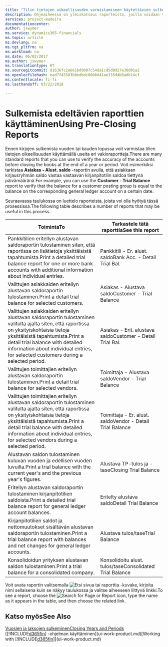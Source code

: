 ```yaml
---
title: "Tilin tietojen oikeellisuuden varmistamiseen käytettävien sulkemista edeltävien raporttien yleiskatsaus | Microsoft Docs"
description: Ohjeaiheessa on yleiskatsaus raporteista, joilla voidaan varmistaa tilien tietojen oikeellisuus ennen kirjojen sulkemista vuoden tai kauden lopussa.
services: project-madeira
documentationcenter: 
author: jswymer
ms.service: dynamics365-financials
ms.topic: article
ms.devlang: na
ms.tgt_pltfrm: na
ms.workload: na
ms.date: 06/02/2017
ms.author: jswymer
ms.translationtype: HT
ms.sourcegitcommit: 81636fc2e661bd9b07c54da1cd5d0d27e30d01a2
ms.openlocfilehash: ead7f45583b8edbdc00b6d41ae335d4b8adb14cf
ms.contentlocale: fi-fi
ms.lasthandoff: 03/22/2018

---
```

# <a name="using-pre-closing-reports"></a><span data-ttu-id="33eda-103">Sulkemista edeltävien raporttien käyttäminen</span><span class="sxs-lookup"><span data-stu-id="33eda-103">Using Pre-Closing Reports</span></span>
<span data-ttu-id="33eda-104">Ennen kirjojen sulkemista vuoden tai kauden lopussa voit varmistaa tilien tietojen oikeellisuuden käyttämällä useita eri vakioraportteja.</span><span class="sxs-lookup"><span data-stu-id="33eda-104">There are many standard reports that you can use to verify the accuracy of the accounts before closing the books at the end of a year or period.</span></span> <span data-ttu-id="33eda-105">Voit esimerkiksi tarkistaa **Asiakas - Alust. saldo** -raportin avulla, että asiakkaan kirjausryhmän saldo vastaa vastaavan kirjanpitotilin saldoa tiettynä päivämääränä.</span><span class="sxs-lookup"><span data-stu-id="33eda-105">For example, you can use the **Customer - Trial Balance** report to verify that the balance for a customer posting group is equal to the balance on the corresponding general ledger account on a certain date.</span></span>

<span data-ttu-id="33eda-106">Seuraavassa taulukossa on luettelo raporteista, joista voi olla hyötyä tässä prosessissa.</span><span class="sxs-lookup"><span data-stu-id="33eda-106">The following table describes a number of reports that may be useful in this process.</span></span>

| <span data-ttu-id="33eda-107">Toiminta</span><span class="sxs-lookup"><span data-stu-id="33eda-107">To</span></span> | <span data-ttu-id="33eda-108">Tarkastele tätä raporttia</span><span class="sxs-lookup"><span data-stu-id="33eda-108">See this report</span></span> |
| --- | --- |
| <span data-ttu-id="33eda-109">Pankkitilien eritellyn alustavan saldoraportin tulostaminen siten, että raportissa on lisätietoja yksittäisistä tapahtumista.</span><span class="sxs-lookup"><span data-stu-id="33eda-109">Print a detailed trial balance report for one or more bank accounts with additional information about individual entries.</span></span> |<span data-ttu-id="33eda-110">Pankkitili - Er. alust. saldo</span><span class="sxs-lookup"><span data-stu-id="33eda-110">Bank Acc. - Detail Trial Bal.</span></span> |
| <span data-ttu-id="33eda-111">Valittujen asiakkaiden eritellyn alustavan saldoraportin tulostaminen.</span><span class="sxs-lookup"><span data-stu-id="33eda-111">Print a detail trial balance for selected customers.</span></span> |<span data-ttu-id="33eda-112">Asiakas - Alustava saldo</span><span class="sxs-lookup"><span data-stu-id="33eda-112">Customer - Trial Balance</span></span> |
| <span data-ttu-id="33eda-113">Valittujen asiakkaiden eritellyn alustavan saldoraportin tulostaminen valitulta ajalta siten, että raportissa on yksityiskohtaisia tietoja yksittäisistä tapahtumista.</span><span class="sxs-lookup"><span data-stu-id="33eda-113">Print a detail trial balance with detailed information about individual entries, for selected customers during a selected period.</span></span> |<span data-ttu-id="33eda-114">Asiakas - Erit. alustava saldo</span><span class="sxs-lookup"><span data-stu-id="33eda-114">Customer - Detail Trial Bal.</span></span> |
| <span data-ttu-id="33eda-115">Valittujen toimittajien eritellyn alustavan saldoraportin tulostaminen.</span><span class="sxs-lookup"><span data-stu-id="33eda-115">Print a detail trial balance for selected vendors.</span></span> |<span data-ttu-id="33eda-116">Toimittaja - Alustava saldo</span><span class="sxs-lookup"><span data-stu-id="33eda-116">Vendor - Trial Balance</span></span> |
| <span data-ttu-id="33eda-117">Valittujen toimittajien eritellyn alustavan saldoraportin tulostaminen valitulta ajalta siten, että raportissa on yksityiskohtaisia tietoja yksittäisistä tapahtumista.</span><span class="sxs-lookup"><span data-stu-id="33eda-117">Print a detail trial balance with detailed information about individual entries, for selected vendors during a selected period.</span></span> |<span data-ttu-id="33eda-118">Toimittaja - Er. alust. saldo</span><span class="sxs-lookup"><span data-stu-id="33eda-118">Vendor - Detail Trial Balance</span></span> |
| <span data-ttu-id="33eda-119">Alustavan saldon tulostaminen kuluvan vuoden ja edellisen vuoden luvuilla.</span><span class="sxs-lookup"><span data-stu-id="33eda-119">Print a trial balance with the current year's and the previous year's figures.</span></span> |<span data-ttu-id="33eda-120">Alustava TP-tulos ja -tase</span><span class="sxs-lookup"><span data-stu-id="33eda-120">Closing Trial Balance</span></span> |
| <span data-ttu-id="33eda-121">Eritellyn alustavan saldoraportin tulostaminen kirjanpitotilien saldoista.</span><span class="sxs-lookup"><span data-stu-id="33eda-121">Print a detailed trial balance report for general ledger account balances.</span></span> |<span data-ttu-id="33eda-122">Eritelty alustava saldo</span><span class="sxs-lookup"><span data-stu-id="33eda-122">Detail Trial Balance</span></span> |
| <span data-ttu-id="33eda-123">Kirjanpitotilien saldot ja nettomuutokset sisältävän alustavan saldoraportin tulostaminen.</span><span class="sxs-lookup"><span data-stu-id="33eda-123">Print a trial balance report with balances and net changes for general ledger accounts.</span></span> |<span data-ttu-id="33eda-124">Alustava tulos/tase</span><span class="sxs-lookup"><span data-stu-id="33eda-124">Trial Balance</span></span> |
| <span data-ttu-id="33eda-125">Konsolidoidun yrityksen alustavan saldon tulostaminen.</span><span class="sxs-lookup"><span data-stu-id="33eda-125">Print a trial balance for a consolidated company.</span></span> |<span data-ttu-id="33eda-126">Konsolidoitu alust. tulos/tase</span><span class="sxs-lookup"><span data-stu-id="33eda-126">Consolidated Trial Balance</span></span> |

<span data-ttu-id="33eda-127">Voit avata raportin valitsemalla ![Etsi sivua tai raporttia](media/ui-search/search_small.png "Etsi sivua tai raporttia -kuvake") -kuvake, kirjoita nimi sellaisena kuin se näkyy taulukossa ja valitse aiheeseen liittyvä linkki.</span><span class="sxs-lookup"><span data-stu-id="33eda-127">To see a report, choose the ![Search for Page or Report](media/ui-search/search_small.png "Search for Page or Report icon") icon, type the name as it appears in the table, and then choose the related link.</span></span>

## <a name="see-also"></a><span data-ttu-id="33eda-128">Katso myös</span><span class="sxs-lookup"><span data-stu-id="33eda-128">See Also</span></span>
[<span data-ttu-id="33eda-129">Vuosien ja jaksojen sulkeminen</span><span class="sxs-lookup"><span data-stu-id="33eda-129">Closing Years and Periods</span></span>](year-close-years-periods.md)  
<span data-ttu-id="33eda-130">[[!INCLUDE[d365fin](includes/d365fin_md.md)] -ohjelman käyttäminen](ui-work-product.md)</span><span class="sxs-lookup"><span data-stu-id="33eda-130">[Working with [!INCLUDE[d365fin](includes/d365fin_md.md)]](ui-work-product.md)</span></span>


